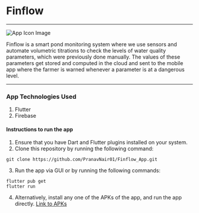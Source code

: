 # Finflow
---
![App Icon Image](https://i.ibb.co/2twQHFD/Logo-1.png)

Finflow is a smart pond monitoring system where we use sensors and automate volumetric titrations to check the levels of water quality parameters, which were previously done manually. The values of these parameters get stored and computed in the cloud and sent to the mobile app where the farmer is warned whenever a parameter is at a dangerous level. 

---

### App Technologies Used

1. Flutter
2. Firebase

#### Instructions to run the app

1. Ensure that you have Dart and Flutter plugins installed on your system.
2. Clone this repository by running the following command:
```
git clone https://github.com/PranavNair01/Finflow_App.git
```
3. Run the app via GUI or by running the following commands:
```
flutter pub get
flutter run
```
4. Alternatively, install any one of the APKs of the app, and run the app directly.
[Link to APKs](https://github.com/PranavNair01/Finflow_App/tree/main/build/app/outputs/flutter-apk)